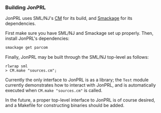 ### Building JonPRL

JonPRL uses SML/NJ's [CM](http://www.smlnj.org/doc/CM/) for its build, and
[Smackage](https://github.com/standardml/smackage) for its dependencies.

First make sure you have SML/NJ and Smackage set up properly. Then, install
JonPRL's dependencies:

```sh
smackage get parcom
```

Finally, JonPRL may be built through the SML/NJ top-level as follows:

```
rlwrap sml
> CM.make "sources.cm";
```

Currently the only interface to JonPRL is as a library; the `Test` module
currently demonstrates how to interact with JonPRL, and is automatically
executed when `CM.make "sources.cm"` is called.

In the future, a proper top-level interface to JonPRL is of course desired, and
a Makefile for constructing binaries should be added.
